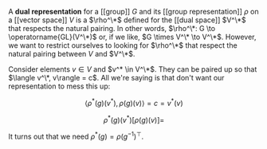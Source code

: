 A **dual representation** for a [[group]] $G$ and its [[group representation]] $\rho$ on a [[vector space]] $V$ is a $\rho^\*$ defined for the [[dual space]] $V^\*$ that respects the natural pairing. In other words, $\rho^\*: G \to \operatorname{GL}(V^\*)$ or, if we like, $G \times V^\* \to V^\*$. However, we want to restrict ourselves to looking for $\rho^\*$ that respect the natural pairing between $V$ and $V^\*$.

Consider elements $v \in V$ and $v^* \in V^\*$. They can be paired up so that $\langle v^\*, v\rangle = c$. All we're saying is that don't want our representation to mess this up:

$$
\langle \rho^*(g)(v^*), \rho(g)(v) \rangle = c = v^*(v)
$$

$$
\rho^*(g)(v^*) \big[ \rho(g)(v)\big] = 
$$

It turns out that we need $\rho^*(g)=\rho(g^{-1})^\top$.